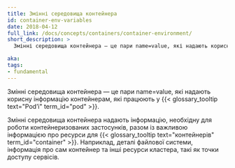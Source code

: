 ```yaml
---
title: Змінні середовища контейнера
id: container-env-variables
date: 2018-04-12
full_link: /docs/concepts/containers/container-environment/
short_description: >
  Змінні середовища контейнера — це пари name=value, які надають корисну інформацію контейнерам, які працюють у Podʼі.

aka: 
tags:
- fundamental
---
```


Змінні середовища контейнера — це пари name=value, які надають корисну інформацію контейнерам, які працюють у {{< glossary_tooltip text="Podʼі" term_id="pod" >}}.

<!--more-->

Змінні середовища контейнера надають інформацію, необхідну для роботи контейнеризованих застосунків, разом із важливою інформацією про ресурси для {{< glossary_tooltip text="контейнерів" term_id="container" >}}. Наприклад, деталі файлової системи, інформація про сам контейнер та інші ресурси кластера, такі як точки доступу сервісів.
